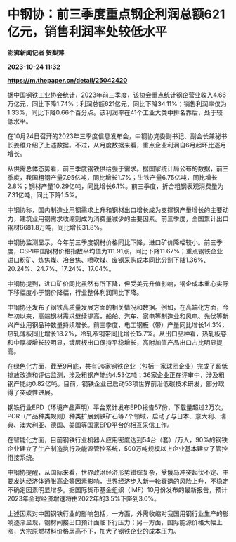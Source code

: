 # 中钢协：前三季度重点钢企利润总额621亿元，销售利润率处较低水平
**澎湃新闻记者 贺梨萍**

**2023-10-24 11:32**

**https://m.thepaper.cn/detail/25042420**

据中国钢铁工业协会统计，2023年前三季度，该协会重点统计钢企营业收入4.66万亿元，同比下降1.74%；利润总额621亿元，同比下降34.11%；销售利润率仅为1.33%，同比下降0.66个百分点。该利润率在41个工业大类中排名靠后，处于较低水平。

在10月24日召开的2023年三季度信息发布会，中钢协党委副书记、副会长兼秘书长姜维介绍了上述数据。不过，从月度数据来看，重点企业利润自6月起环比逐月增长。

从供需总体态势看，前三季度钢铁供给强于需求。据国家统计局公布的数据，前三季度，我国粗钢产量7.95亿吨，同比增长1.7%；生铁产量6.75亿吨，同比增长2.8%；钢材产量10.29亿吨，同比增长6.1%。前三季度，折合粗钢表观消费量为7.31亿吨，同比下降1.5%。

中钢协称，国内制造业用钢需求上升和钢材出口增长成为支撑钢产量增长的主要动力，建筑业用钢需求收缩则成为消费量减少的主要因素。前三季度，全国累计出口钢材6681.8万吨，同比增长31.8%。

中钢协监测显示，今年前三季度钢材价格同比下降，进口矿价降幅较小。前三季度，CSPI中国钢材价格指数平均值为111.91点，同比下降11.67%；重点钢铁企业进口粉矿、炼焦煤、冶金焦、喷吹煤、废钢采购成本同比分别下降1.36%、20.24%、24.7%、17.24%、17.04%。

中钢协提到，进口矿价同比虽然有所下降，但受美元升值影响，钢企成本重心实际下移幅度小于钢价降幅，行业整体利润同比下降。

中钢协还发布了钢铁高质量发展方面的相关情况和数据。例如，在高端化方面，今年初以来，高端钢材需求继续提高，船舶、汽车、家电等制造业和风电、光伏等新兴产业用钢品种数量持续增长。前三季度，电工钢板（带）产量同比增长14.3%，热轧薄板同比增长18.2%，冷轧窄钢带同比增长15.7%。从出口品种看，热轧板卷和中厚板增长较明显，镀层板出口保持平稳增长，高附加值产品出口占比明显提高。

在绿色化方面，截至9月底，共有96家钢铁企业（包括一家球团企业）完成了超低排放改造和评估监测，涉及粗钢产能约4.53亿吨；36家企业正在评审中，涉及粗钢产能约0.82亿吨。目前，钢铁企业已启动53项世界前沿低碳技术研发，部分取得了突破性进展。

钢铁行业EPD（环境产品声明）平台累计发布EPD报告57份，下载量超过2万次，PCR（产品种类规则）种类扩展到铁矿石等7个领域，启动了与日本、意大利、瑞典、澳大利亚、德国、美国等国家EPD平台的相互采信工作。

在智能化方面，目前钢铁行业机器人应用密度达到54台（套）/万人，90%的钢铁企业建立了生产制造执行及能源管控系统，500万吨规模以上企业基本建立了管控衔接系统。

中钢协提醒，从国际来看，世界政治经济形势错综复杂，受俄乌冲突起伏不定、主要发达经济体通胀高企等因素影响，世界经济步入新一轮衰退的风险上升，不稳定不确定因素明显增多。据国际货币基金组织（IMF）10月份发布的最新报告，预计2023年全球经济增速将由2022年的3.5%下降到3.0%。

上述因素对中国钢铁行业的影响包括，一方面，外需收缩对我国用钢行业生产的影响逐渐显现，钢材间接出口预计面临下行压力；另一方面，国际能源价格大幅上涨，大宗原燃材料价格居高不下，加大了钢铁企业的成本压力。